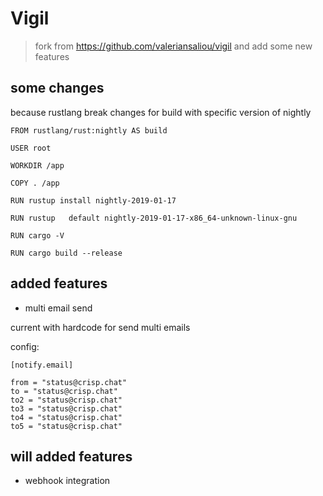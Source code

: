 Vigil
=====

> fork from https://github.com/valeriansaliou/vigil and add some new features

## some changes

because rustlang break changes for build with specific version of nightly

```code
FROM rustlang/rust:nightly AS build

USER root

WORKDIR /app

COPY . /app

RUN rustup install nightly-2019-01-17

RUN rustup   default nightly-2019-01-17-x86_64-unknown-linux-gnu

RUN cargo -V

RUN cargo build --release
```

## added  features

* multi email send

current with hardcode for send multi emails

config:

```code
[notify.email]

from = "status@crisp.chat"
to = "status@crisp.chat"
to2 = "status@crisp.chat"
to3 = "status@crisp.chat"
to4 = "status@crisp.chat"
to5 = "status@crisp.chat"
```

## will added features

* webhook integration

